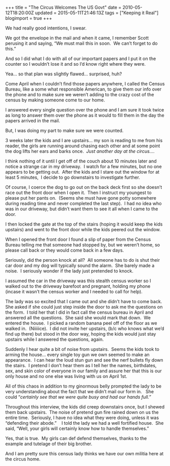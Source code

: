 +++
title = "The Circus Welcomes The US Govt"
date = 2010-05-12T18:20:00Z
updated = 2015-05-11T21:46:13Z
tags = ["Keeping it Real"]
blogimport = true 
+++

We had really good intentions, I swear. 

We got the envelope in the mail and when it came, I remember Scott perusing it and saying, “We must mail this in soon.&#160; We can’t forget to do this.”&#160; 

And so I did what I do with all of our important papers and I put it on the counter so I wouldn’t lose it and so I’d know right where they were. 

Yea… so that plan was slightly flawed… surprised, huh?

Come April when I couldn’t find those papers anywhere, I called the Census Bureau, like a some what responsible American, to give them our info over the phone and to make sure we weren’t adding to the crazy cost of the census by making someone come to our home.&#160; 

I answered every single question over the phone and I am sure it took twice as long to answer them over the phone as it would to fill them in the day the papers arrived in the mail.&#160; 

But, I was doing my part to make sure we were counted. 

3 weeks later the kids and I are upstairs… my son is reading to me from his reader, the girls are running around chasing each other and at some point the dog lifts her ears and barks once.&#160; _Just another day at the circus…._

I think nothing of it until I get off of the couch about 10 minutes later and notice a strange car in my driveway.&#160; I watch for a few minutes, but no one appears to be getting out.&#160; After the kids and I stare out the window for at least 5 minutes,&#160; I decide to go downstairs to investigate further.&#160;&#160; 

Of course, I coerce the dog to go out on the back deck first so she doesn’t race out the front door when I open it.&#160; Then I instruct my youngest to please put her pants on.&#160; (Seems she must have gone potty somewhere during reading time and never completed the last step).&#160; I had no idea who was in our driveway, but didn’t want them to see it all when I came to the door.

I then locked the gate at the top of the stairs (hoping it would keep the kids upstairs) and went to the front door while the kids peered out the window. 

When I opened the front door I found a slip of paper from the Census Bureau telling me that someone had stopped by, but we weren’t home, so please call back or they would come back in a few days.&#160; 

Seriously, did the person knock at all?&#160; All someone has to do is shut their car door and my dog will typically sound the alarm.&#160; She barely made a noise.&#160; I seriously wonder if the lady just pretended to knock.&#160; 

I assumed the car in the driveway was this stealth census worker so I walked out to the driveway barefoot and pregnant, holding my phone (incase it wasn’t the census worker and I needed to call for help).&#160; 

The lady was so excited that I came out and she didn’t have to come back.&#160; She asked if she could just step inside the door to ask me the questions on the form.&#160; I told her that I did in fact call the census bureau in April and answered all the questions.&#160; She said she would mark that down.&#160; We entered the house.&#160; I picked a random banana peel off of the floor as we walked in.&#160; (Niiiiice).&#160; I did not invite her upstairs, (b/c who knows what we’d find up there) but stood in the door way, hoping the kids would just stay upstairs while I answered the questions, again. 

Suddenly I hear quite a bit of noise from upstairs.&#160; Seems the kids took to arming the house… every single toy gun we own seemed to make an appearance.&#160; I can hear the loud stun gun and see the nerf bullets fly down the stairs.&#160; I pretend I don’t hear them as I tell her the names, birthdates, sex, and skin color of everyone in our family and assure her that this is our only house and no one else was living with us on April 1st.&#160; 

All of this chaos in addition to my ginormous belly prompted the lady to be very understanding about the fact that we didn’t mail our form in.&#160;&#160; She could “_certainly see that we were quite busy and had our hands full.”_&#160; 

Throughout this interview, the kids did creep downstairs once, but I shewed them back upstairs.&#160; The noise of pretend gun fire rained down on us the entire time.&#160; Seriously, I have no idea what they were doing, unless it was “defending their abode.”&#160;&#160;&#160; I told the lady we had a well fortified house.&#160; She said, “Well, your girls will certainly know how to handle themselves.” 

Yes, that is true.&#160; My girls can def defend themselves, thanks to the example and tutelage of their big brother.&#160; 

And I am pretty sure this census lady thinks we have our own militia here at the circus home. 
